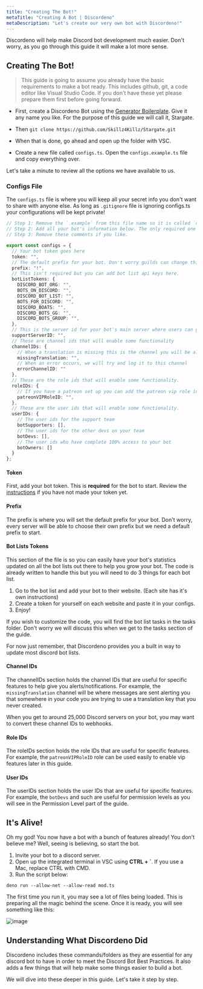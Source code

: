 ```yaml
---
title: "Creating The Bot!"
metaTitle: "Creating A Bot | Discordeno"
metaDescription: "Let's create our very own bot with Discordeno!"
---
```


Discordeno will help make Discord bot development much easier. Don't worry, as you go through this guide it will make a lot more sense.

## Creating The Bot!

> This guide is going to assume you already have the basic requirements to make a bot ready. This includes github, git, a code editor like Visual Studio Code. If you don't have these yet please prepare them first before going forward.

- First, create a Discordeno Bot using the [Generator Boilerplate](https://github.com/Skillz4Killz/Discordeno-bot-template). Give it any name you like. For the purpose of this guide we will call it, Stargate.

- Then `git clone https://github.com/Skillz4Killz/Stargate.git`

- When that is done, go ahead and open up the folder with VSC.
- Create a new file called `configs.ts`. Open the `configs.example.ts` file and copy everything over.

Let's take a minute to review all the options we have available to us.

### Configs File

The `configs.ts` file is where you will keep all your secret info you don't want to share with anyone else. As long as `.gitignore` file is ignoring configs.ts your configurations will be kept private!

```ts
// Step 1: Remove the `.example` from this file name so it is called `configs.ts`
// Step 2: Add all your bot's information below. The only required one is token and prefix. NOTE: As long as `.gitignore` file is ignoring configs.ts your configurations will be kept private!
// Step 3: Remove these comments if you like.

export const configs = {
  // Your bot token goes here
  token: "",
  // The default prefix for your bot. Don't worry guilds can change this later.
  prefix: "!",
  // This isn't required but you can add bot list api keys here.
  botListTokens: {
    DISCORD_BOT_ORG: "",
    BOTS_ON_DISCORD: "",
    DISCORD_BOT_LIST: "",
    BOTS_FOR_DISCORD: "",
    DISCORD_BOATS: "",
    DISCORD_BOTS_GG: "",
    DISCORD_BOTS_GROUP: "",
  },
  // This is the server id for your bot's main server where users can get help/support
  supportServerID: "",
  // These are channel ids that will enable some functionality
  channelIDs: {
    // When a translation is missing this is the channel you will be alerted in.
    missingTranslation: "",
    // When an error occurs, we will try and log it to this channel
    errorChannelID: ""
  },
  // These are the role ids that will enable some functionality.
  roleIDs: {
    // If you have a patreon set up you can add the patreon vip role id here.
    patreonVIPRoleID: "",
  },
  // These are the user ids that will enable some functionality.
  userIDs: {
    // The user ids for the support team
    botSupporters: [],
    // The user ids for the other devs on your team
    botDevs: [],
    // The user ids who have complete 100% access to your bot
    botOwners: []
  }
};

```

#### Token

First, add your bot token. This is **required** for the bot to start. Review the [instructions](https://discordeno.netlify.app/gettingstarted#creatingyourfirstdiscordbotapplication) if you have not made your token yet.

#### Prefix

The prefix is where you will set the default prefix for your bot. Don't worry, every server will be able to choose their own prefix but we need a default prefix to start.

#### Bot Lists Tokens

This section of the file is so you can easily have your bot's statistics updated on all the bot lists out there to help you grow your bot. The code is already written to handle this but you will need to do 3 things for each bot list.

1. Go to the bot list and add your bot to their website. (Each site has it's own instructions)
2. Create a token for yourself on each website and paste it in your configs.
3. Enjoy!

If you wish to customize the code, you will find the bot list tasks in the tasks folder. Don't worry we will discuss this when we get to the tasks section of the guide.

For now just remember, that Discordeno provides you a built in way to update most discord bot lists.

#### Channel IDs

The channelIDs section holds the channel IDs that are useful for specific features to help give you alerts/notifications. For example, the `missingTranslation` channel will be where messages are sent alerting you that somewhere in your code you are trying to use a translation key that you never created.

When you get to around 25,000 Discord servers on your bot, you may want to convert these channel IDs to webhooks.

#### Role IDs

The roleIDs section holds the role IDs that are useful for specific features. For example, the `patreonVIPRoleID` role can be used easily to enable vip features later in this guide.

#### User IDs

The userIDs section holds the user IDs that are useful for specific features. For example, the `botDevs` and such are useful for permission levels as you will see in the Permission Level part of the guide.

## It's Alive!

Oh my god! You now have a bot with a bunch of features already! You don't believe me? Well, seeing is believing, so start the bot.

1. Invite your bot to a discord server.
2. Open up the integrated terminal in VSC using **CTRL + `**. If you use a Mac, replace CTRL with CMD.
3. Run the script below:

```shell
deno run --allow-net --allow-read mod.ts
```

The first time you run it, you may see a lot of files being loaded. This is preparing all the magic behind the scene. Once it is ready, you will see something like this:

![image](https://i.imgur.com/TOXjLgh.png)

## Understanding What Discordeno Did

Discordeno includes these commands/folders as they are essential for any discord bot to have in order to meet the Discord Bot Best Practices. It also adds a few things that will help make some things easier to build a bot.

We will dive into these deeper in this guide. Let's take it step by step.
